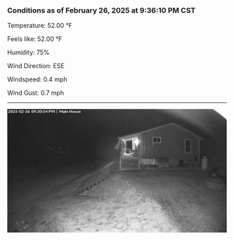 ### Conditions as of February 26, 2025 at 9:36:10 PM CST 

Temperature: 52.00 &deg;F

Feels like: 52.00 &deg;F

Humidity: 75%

Wind Direction: ESE

Windspeed: 0.4 mph

Wind Gust: 0.7 mph

---

<img src="./images/latest.jpeg"/>

